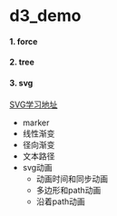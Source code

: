 # d3_demo

#### 1. force

#### 2. tree

#### 3. svg 
[SVG学习地址](https://d3js.org.cn/svg/get_start/)
- marker
- 线性渐变
- 径向渐变
- 文本路径
- svg动画
    - 动画时间和同步动画
    - 多边形和path动画
    - 沿着path动画

